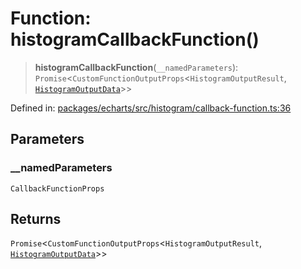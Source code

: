 # Function: histogramCallbackFunction()

> **histogramCallbackFunction**(`__namedParameters`): `Promise`\<`CustomFunctionOutputProps`\<`HistogramOutputResult`, [`HistogramOutputData`](../type-aliases/HistogramOutputData.md)\>\>

Defined in: [packages/echarts/src/histogram/callback-function.ts:36](https://github.com/GeoDaCenter/openassistant/blob/994a31d776db171047aa7cd650eb798b5317f644/packages/echarts/src/histogram/callback-function.ts#L36)

## Parameters

### \_\_namedParameters

`CallbackFunctionProps`

## Returns

`Promise`\<`CustomFunctionOutputProps`\<`HistogramOutputResult`, [`HistogramOutputData`](../type-aliases/HistogramOutputData.md)\>\>
